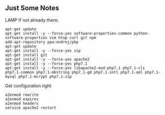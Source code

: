 
Just Some Notes
---------------

LAMP If not already there:

    apt-get update
    apt-get install -y --force-yes software-properties-common python-software-properties vim htop curl git npm
    add-apt-repository ppa:ondrej/php
    apt-get update
    apt-get install -y --force-yes zip
    apt-get install git
    apt-get install -y --force-yes apache2
    apt-get install -y --force-yes php7.1 
    apt-get install -y --force-yes libapache2-mod-php7.1 php7.1-cli php7.1-common php7.1-mbstring php7.1-gd php7.1-intl php7.1-xml php7.1-mysql php7.1-mcrypt php7.1-zip

Get configuration right

    a2enmod rewrite
    a2enmod expires
    a2enmod headers
    service apache2 restart
